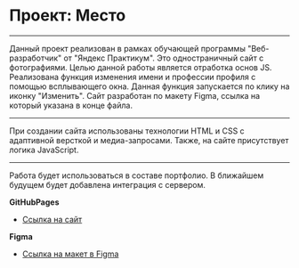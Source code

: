 # Проект: Место

***
Данный проект реализован в рамках обучающей программы "Веб-разработчик" от "Яндекс Практикум". Это одностраничный сайт c фотографиями. Целью данной работы является отработка основ JS. Реализована функция изменения имени и профессии профиля с помощью всплывающего окна. Данная функция запускается по клику на иконку "Изменить". Сайт разработан по макету Figma, ссылка на который указана в конце файла.
***
При создании сайта использованы технологии HTML и CSS с адаптивной версткой и медиа-запросами. Также, на сайте присутствует логика JavaScript.
***
Работа будет использоваться в составе портфолио. В ближайшем будущем будет добавлена интеграция с сервером.

**GitHubPages**

* [Ссылка на сайт](https://dmitriylvov.github.io/russian-travel/index.html)

**Figma**

* [Ссылка на макет в Figma](https://www.figma.com/file/2cn9N9jSkmxD84oJik7xL7/JavaScript.-Sprint-4?node-id=0%3A1)